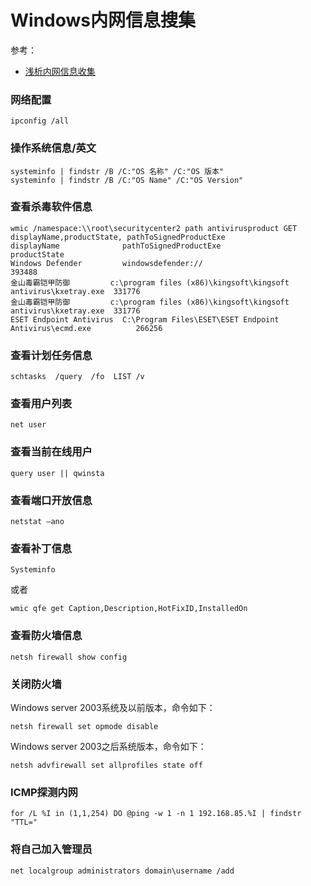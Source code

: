 # Windows内网信息搜集

参考：
- [浅析内网信息收集](https://xz.aliyun.com/t/8291)


### 网络配置
```
ipconfig /all
```

### 操作系统信息/英文
```
systeminfo | findstr /B /C:"OS 名称" /C:"OS 版本"
systeminfo | findstr /B /C:"OS Name" /C:"OS Version"
```

### 查看杀毒软件信息
```
wmic /namespace:\\root\securitycenter2 path antivirusproduct GET displayName,productState, pathToSignedProductExe
displayName              pathToSignedProductExe                                          productState
Windows Defender         windowsdefender://                                              393488
金山毒霸铠甲防御         c:\program files (x86)\kingsoft\kingsoft antivirus\kxetray.exe  331776
金山毒霸铠甲防御         c:\program files (x86)\kingsoft\kingsoft antivirus\kxetray.exe  331776
ESET Endpoint Antivirus  C:\Program Files\ESET\ESET Endpoint Antivirus\ecmd.exe          266256
```

### 查看计划任务信息
```
schtasks  /query  /fo  LIST /v
```

### 查看用户列表
```
net user
```

### 查看当前在线用户
```
query user || qwinsta
```


### 查看端口开放信息
```
netstat –ano
```

### 查看补丁信息
```
Systeminfo
```

或者
```
wmic qfe get Caption,Description,HotFixID,InstalledOn
```


### 查看防火墙信息
```
netsh firewall show config
```

### 关闭防火墙
Windows server 2003系统及以前版本，命令如下：
```
netsh firewall set opmode disable
```
Windows server 2003之后系统版本，命令如下：
```
netsh advfirewall set allprofiles state off
```


### ICMP探测内网
```
for /L %I in (1,1,254) DO @ping -w 1 -n 1 192.168.85.%I | findstr "TTL="
```

### 将自己加入管理员
```
net localgroup administrators domain\username /add
```
